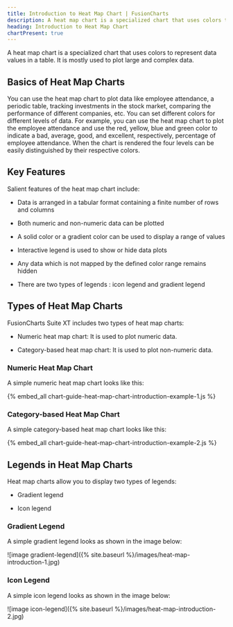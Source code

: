 ```yaml
---
title: Introduction to Heat Map Chart | FusionCharts
description: A heat map chart is a specialized chart that uses colors to represent data values in a table. It is mostly used to plot large and complex data.
heading: Introduction to Heat Map Chart
chartPresent: true
---
```


A heat map chart is a specialized chart that uses colors to represent data values in a table. It is mostly used to plot large and complex data.

## Basics of Heat Map Charts

You can use the heat map chart to plot data like employee attendance, a periodic table, tracking investments in the stock market, comparing the performance of different companies, etc. You can set different colors for different levels of data. For example, you can use the heat map chart to plot the employee attendance and use the red, yellow, blue and green color to indicate a bad, average, good, and excellent, respectively, percentage of employee attendance. When the chart is rendered the four levels can be easily distinguished by their respective colors.

## Key Features

Salient features of the heat map chart include:

* Data is arranged in a tabular format containing a finite number of rows and columns

* Both numeric and non-numeric data can be plotted

* A solid color or a gradient color can be used to display a range of values

* Interactive legend is used to show or hide data plots

* Any data which is not mapped by the defined color range remains hidden

* There are two types of legends : icon legend and gradient legend

## Types of Heat Map Charts

FusionCharts Suite XT includes two types of heat map charts:

* Numeric heat map chart: It is used to plot numeric data.

* Category-based heat map chart: It is used to plot non-numeric data.

### Numeric Heat Map Chart

A simple numeric heat map chart looks like this:

{% embed_all chart-guide-heat-map-chart-introduction-example-1.js %}

### Category-based Heat Map Chart

A simple category-based heat map chart looks like this:

{% embed_all chart-guide-heat-map-chart-introduction-example-2.js %}

## Legends in Heat Map Charts

Heat map charts allow you to display two types of legends:

* Gradient legend

* Icon legend

### Gradient Legend

A simple gradient legend looks as shown in the image below:

![image gradient-legend]({% site.baseurl %}/images/heat-map-introduction-1.jpg)

### Icon Legend

A simple icon legend looks as shown in the image below:

![image icon-legend]({% site.baseurl %}/images/heat-map-introduction-2.jpg)
